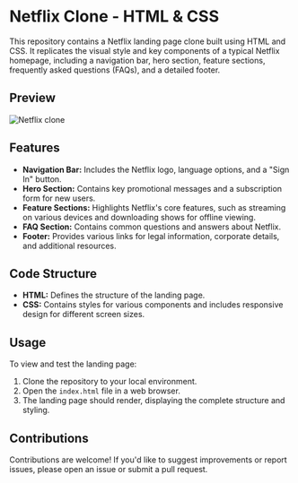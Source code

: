 # Netflix Clone - HTML & CSS

This repository contains a Netflix landing page clone built using HTML and CSS. It replicates the visual style and key components of a typical Netflix homepage, including a navigation bar, hero section, feature sections, frequently asked questions (FAQs), and a detailed footer.

## Preview

![Netflix clone](https://github.com/Vishwas567917/Netflix-Clone-Using-HTML-CSS/assets/139749696/59eedd68-ca3d-4844-8668-594fc19277c1)

## Features

- **Navigation Bar:** Includes the Netflix logo, language options, and a "Sign In" button.
- **Hero Section:** Contains key promotional messages and a subscription form for new users.
- **Feature Sections:** Highlights Netflix's core features, such as streaming on various devices and downloading shows for offline viewing.
- **FAQ Section:** Contains common questions and answers about Netflix.
- **Footer:** Provides various links for legal information, corporate details, and additional resources.

## Code Structure

- **HTML:** Defines the structure of the landing page.
- **CSS:** Contains styles for various components and includes responsive design for different screen sizes.

## Usage

To view and test the landing page:

1. Clone the repository to your local environment.
2. Open the `index.html` file in a web browser.
3. The landing page should render, displaying the complete structure and styling.

## Contributions

Contributions are welcome! If you'd like to suggest improvements or report issues, please open an issue or submit a pull request.


